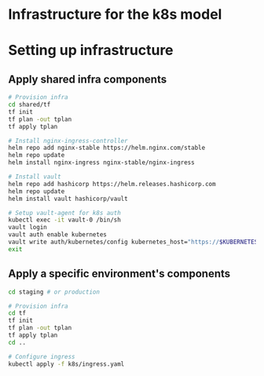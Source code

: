 # Infrastructure for the k8s model

# Setting up infrastructure

## Apply shared infra components
```sh
# Provision infra
cd shared/tf
tf init
tf plan -out tplan
tf apply tplan

# Install nginx-ingress-controller
helm repo add nginx-stable https://helm.nginx.com/stable
helm repo update
helm install nginx-ingress nginx-stable/nginx-ingress

# Install vault
helm repo add hashicorp https://helm.releases.hashicorp.com
helm repo update
helm install vault hashicorp/vault

# Setup vault-agent for k8s auth
kubectl exec -it vault-0 /bin/sh
vault login
vault auth enable kubernetes
vault write auth/kubernetes/config kubernetes_host="https://$KUBERNETES_PORT_443_TCP_ADDR:443"
exit
```

## Apply a specific environment's components
```sh
cd staging # or production

# Provision infra
cd tf
tf init
tf plan -out tplan
tf apply tplan
cd ..

# Configure ingress
kubectl apply -f k8s/ingress.yaml
```
